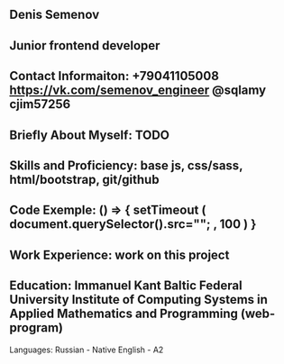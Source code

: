 Denis Semenov
---
Junior frontend developer
---
Contact Informaiton:
    +79041105008
    https://vk.com/semenov_engineer
    @sqlamy
    cjim57256
---
Briefly About Myself:
TODO
---
Skills and Proficiency:
base js, css/sass, html/bootstrap, git/github
---
Code Exemple: 
() => {
    setTimeout (
        document.querySelector().src="";
        , 100
    )
}
---
Work Experience:
work on this project
---
Education:
Immanuel Kant Baltic Federal University Institute of Computing Systems in Applied Mathematics and Programming (web-program)
---
Languages:
Russian - Native
English - A2
